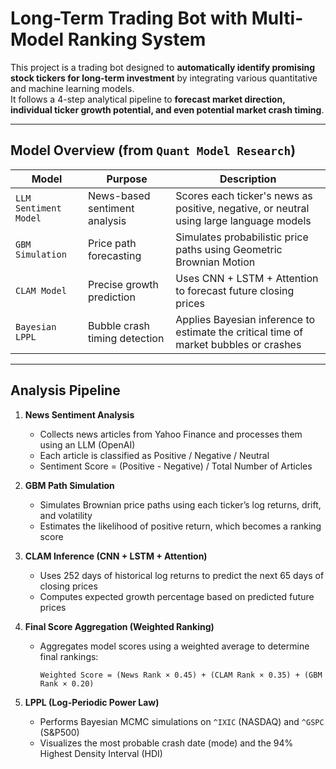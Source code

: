 # Long-Term Trading Bot with Multi-Model Ranking System

This project is a trading bot designed to **automatically identify promising stock tickers for long-term investment** by integrating various quantitative and machine learning models.  
It follows a 4-step analytical pipeline to **forecast market direction, individual ticker growth potential, and even potential market crash timing**.

---

## Model Overview (from `Quant Model Research`)

| Model                 | Purpose                        | Description |
|-----------------------|--------------------------------|-------------|
| `LLM Sentiment Model` | News-based sentiment analysis  | Scores each ticker's news as positive, negative, or neutral using large language models |
| `GBM Simulation`      | Price path forecasting         | Simulates probabilistic price paths using Geometric Brownian Motion |
| `CLAM Model`          | Precise growth prediction      | Uses CNN + LSTM + Attention to forecast future closing prices |
| `Bayesian LPPL`       | Bubble crash timing detection  | Applies Bayesian inference to estimate the critical time of market bubbles or crashes |

---

## Analysis Pipeline

1. **News Sentiment Analysis**  
   - Collects news articles from Yahoo Finance and processes them using an LLM (OpenAI)
   - Each article is classified as Positive / Negative / Neutral
   - Sentiment Score = (Positive - Negative) / Total Number of Articles

2. **GBM Path Simulation**  
   - Simulates Brownian price paths using each ticker’s log returns, drift, and volatility
   - Estimates the likelihood of positive return, which becomes a ranking score

3. **CLAM Inference (CNN + LSTM + Attention)**  
   - Uses 252 days of historical log returns to predict the next 65 days of closing prices
   - Computes expected growth percentage based on predicted future prices

4. **Final Score Aggregation (Weighted Ranking)**  
   - Aggregates model scores using a weighted average to determine final rankings:
     ```
     Weighted Score = (News Rank × 0.45) + (CLAM Rank × 0.35) + (GBM Rank × 0.20)
     ```

5. **LPPL (Log-Periodic Power Law)**  
   - Performs Bayesian MCMC simulations on `^IXIC` (NASDAQ) and `^GSPC` (S&P500)
   - Visualizes the most probable crash date (mode) and the 94% Highest Density Interval (HDI)
